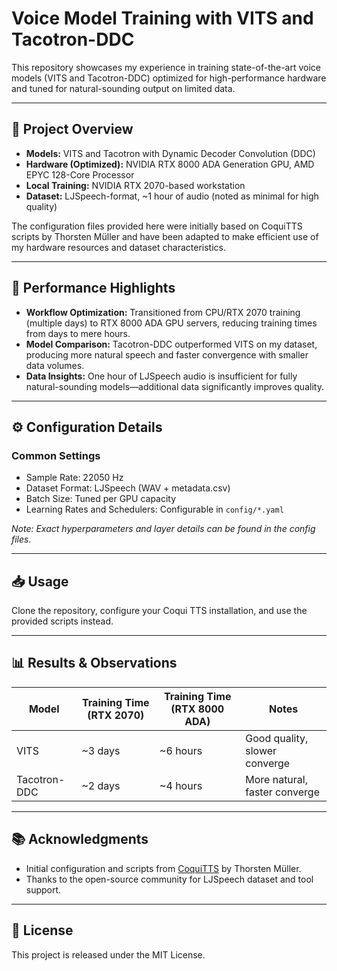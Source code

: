 # Voice Model Training with VITS and Tacotron-DDC

This repository showcases my experience in training state-of-the-art voice models (VITS and Tacotron-DDC) optimized for high-performance hardware and tuned for natural-sounding output on limited data.

---

## 📝 Project Overview

* **Models:** VITS and Tacotron with Dynamic Decoder Convolution (DDC)
* **Hardware (Optimized):** NVIDIA RTX 8000 ADA Generation GPU, AMD EPYC 128-Core Processor
* **Local Training:** NVIDIA RTX 2070-based workstation
* **Dataset:** LJSpeech-format, \~1 hour of audio (noted as minimal for high quality)

The configuration files provided here were initially based on CoquiTTS scripts by Thorsten Müller and have been adapted to make efficient use of my hardware resources and dataset characteristics.

---

## 🚀 Performance Highlights

* **Workflow Optimization:** Transitioned from CPU/RTX 2070 training (multiple days) to RTX 8000 ADA GPU servers, reducing training times from days to mere hours.
* **Model Comparison:** Tacotron-DDC outperformed VITS on my dataset, producing more natural speech and faster convergence with smaller data volumes.
* **Data Insights:** One hour of LJSpeech audio is insufficient for fully natural-sounding models—additional data significantly improves quality.

---

## ⚙️ Configuration Details

### Common Settings

* Sample Rate: 22050 Hz
* Dataset Format: LJSpeech (WAV + metadata.csv)
* Batch Size: Tuned per GPU capacity
* Learning Rates and Schedulers: Configurable in `config/*.yaml`

*Note: Exact hyperparameters and layer details can be found in the config files.*

---

## 📥 Usage

Clone the repository, configure your Coqui TTS installation, and use the provided scripts instead.


---

## 📊 Results & Observations

| Model        | Training Time (RTX 2070) | Training Time (RTX 8000 ADA) | Notes                         |
| ------------ | ------------------------ | ---------------------------- | ----------------------------- |
| VITS         | \~3 days                 | \~6 hours                    | Good quality, slower converge |
| Tacotron-DDC | \~2 days                 | \~4 hours                    | More natural, faster converge |

---

## 📚 Acknowledgments

* Initial configuration and scripts from [CoquiTTS](https://github.com/coqui-ai/TTS) by Thorsten Müller.
* Thanks to the open-source community for LJSpeech dataset and tool support.

---

## 📄 License

This project is released under the MIT License.
